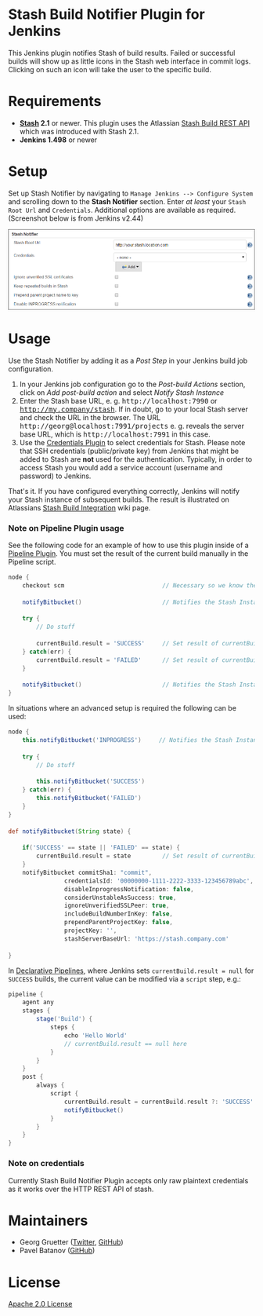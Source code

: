Stash Build Notifier Plugin for Jenkins
=======================================

This Jenkins plugin notifies Stash of build results. Failed or
successful builds will show up as little icons in the Stash web 
interface in commit logs. Clicking on such an icon will take the 
user to the specific build.

Requirements
============

* **[Stash][] 2.1** or newer. This plugin uses the Atlassian 
[Stash Build REST API][] which was introduced with Stash 2.1. 
* **Jenkins 1.498** or newer

Setup
=====

Set up Stash Notifier by navigating to `Manage Jenkins --> Configure System` and scrolling down to the **Stash Notifier** section. Enter _at least_ your `Stash Root Url` and `Credentials`. Additional options are available as required. (Screenshot below is from Jenkins v2.44)

![Stash Notifier Settings](images/StashNotifierSettings.png)

Usage
=====

Use the Stash Notifier by adding it as a _Post Step_ in your Jenkins build job 
configuration. 

1. In your Jenkins job configuration go to the *Post-build Actions* section, 
click on *Add post-build action* and select *Notify Stash Instance*
2. Enter the Stash base URL, e. g. <tt>http://localhost:7990</tt> or 
<tt>http://my.company/stash</tt>. If in doubt, go to your local Stash 
server and check the URL in the browser. The URL 
<tt>http://georg@localhost:7991/projects</tt> e. g. reveals the
server base URL, which is <tt>http://localhost:7991</tt> in this case. 
2. Use the [Credentials Plugin](https://wiki.jenkins-ci.org/display/JENKINS/Credentials+Plugin) to select
credentials for Stash. Please note that SSH credentials (public/private key) from Jenkins that might be
added to Stash are **not** used for the authentication. Typically, in order to access Stash you would add
a service account (username and password) to Jenkins.

That's it. If you have configured everything correctly, Jenkins will notify
your Stash instance of subsequent builds. The result is illustrated on
Atlassians [Stash Build Integration][] wiki page.

### Note on Pipeline Plugin usage

See the following code for an example of how to use this plugin inside of a 
[Pipeline Plugin](https://wiki.jenkins-ci.org/display/JENKINS/Pipeline+Plugin). You must set the result of the 
current build manually in the Pipeline script.

```groovy
node {
    checkout scm                            // Necessary so we know the current commit

    notifyBitbucket()                       // Notifies the Stash Instance of an INPROGRESS build

    try {
        // Do stuff

        currentBuild.result = 'SUCCESS'     // Set result of currentBuild !Important!
    } catch(err) {
        currentBuild.result = 'FAILED'      // Set result of currentBuild !Important!
    }

    notifyBitbucket()                       // Notifies the Stash Instance of the build result
}
```

In situations where an advanced setup is required the following can be used:
```groovy
node {
    this.notifyBitbucket('INPROGRESS')     // Notifies the Stash Instance of an INPROGRESS build
    
    try {
        // Do stuff
    
        this.notifyBitbucket('SUCCESS')
    } catch(err) {
        this.notifyBitbucket('FAILED')
    }
}

def notifyBitbucket(String state) {

    if('SUCCESS' == state || 'FAILED' == state) {
        currentBuild.result = state         // Set result of currentBuild !Important!
    }
    notifyBitbucket commitSha1: "commit", 
                credentialsId: '00000000-1111-2222-3333-123456789abc', 
                disableInprogressNotification: false, 
                considerUnstableAsSuccess: true, 
                ignoreUnverifiedSSLPeer: true, 
                includeBuildNumberInKey: false, 
                prependParentProjectKey: false, 
                projectKey: '', 
                stashServerBaseUrl: 'https://stash.company.com'

}
```

In [Declarative Pipelines](https://jenkins.io/doc/book/pipeline/syntax/#declarative-pipeline), where Jenkins sets `currentBuild.result = null` for `SUCCESS` builds, the current value can be modified via a `script` step, e.g.:

```groovy
pipeline {
    agent any
    stages {
        stage('Build') {
            steps {
                echo 'Hello World'
                // currentBuild.result == null here
            }
        }
    }
    post { 
        always { 
            script {
                currentBuild.result = currentBuild.result ?: 'SUCCESS'
                notifyBitbucket()
            }
        }
    }
}
```

### Note on credentials

Currently Stash Build Notifier Plugin accepts only raw plaintext credentials as it works over the HTTP REST API of stash.


Maintainers
===========

* Georg Gruetter ([Twitter](https://twitter.com/bumbleGee), [GitHub](https://github.com/gruetter))
* Pavel Batanov ([GitHub](https://github.com/scaytrase))

License
=======

[Apache 2.0 License](http://www.apache.org/licenses/LICENSE-2.0.html)

[Stash]: www.atlassian.com/software/stash
[Stash Build Integration]: https://developer.atlassian.com/stash/docs/latest/how-tos/updating-build-status-for-commits.html
[Stash Build REST API]: https://developer.atlassian.com/static/rest/stash/latest/stash-build-integration-rest.html

